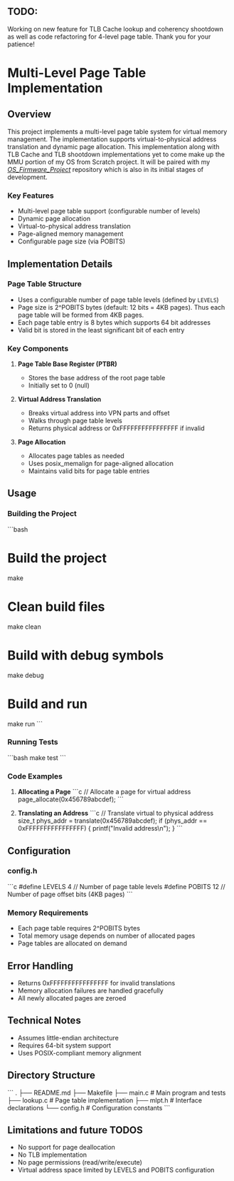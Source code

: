 ## TODO: 
Working on new feature for TLB Cache lookup and coherency shootdown as well as code refactoring for 4-level page table. Thank you for your patience!

# Multi-Level Page Table Implementation

## Overview
This project implements a multi-level page table system for virtual memory management. The implementation supports virtual-to-physical address translation and dynamic page allocation. This implementation along with TLB Cache and TLB shootdown implementations yet to come make up the MMU portion of my OS from Scratch project. It will be paired with my [*OS_Firmware_Project*](https://github.com/surya2/OS_Firmware_Project) repository which is also in its initial stages of development.

### Key Features
- Multi-level page table support (configurable number of levels)
- Dynamic page allocation
- Virtual-to-physical address translation
- Page-aligned memory management
- Configurable page size (via POBITS)

## Implementation Details

### Page Table Structure
- Uses a configurable number of page table levels (defined by `LEVELS`)
- Page size is 2^POBITS bytes (default: 12 bits = 4KB pages). Thus each page table will be formed from 4KB pages.
- Each page table entry is 8 bytes which supports 64 bit addresses
- Valid bit is stored in the least significant bit of each entry

### Key Components

1. **Page Table Base Register (PTBR)**
   - Stores the base address of the root page table
   - Initially set to 0 (null)

2. **Virtual Address Translation**
   - Breaks virtual address into VPN parts and offset
   - Walks through page table levels
   - Returns physical address or 0xFFFFFFFFFFFFFFFF if invalid

3. **Page Allocation**
   - Allocates page tables as needed
   - Uses posix_memalign for page-aligned allocation
   - Maintains valid bits for page table entries

## Usage

### Building the Project
\```bash
# Build the project
make

# Clean build files
make clean

# Build with debug symbols
make debug

# Build and run
make run
\```

### Running Tests
\```bash
make test
\```

### Code Examples

1. **Allocating a Page**
\```c
// Allocate a page for virtual address
page_allocate(0x456789abcdef);
\```

2. **Translating an Address**
\```c
// Translate virtual to physical address
size_t phys_addr = translate(0x456789abcdef);
if (phys_addr == 0xFFFFFFFFFFFFFFFF) {
    printf("Invalid address\n");
}
\```

## Configuration

### config.h
\```c
#define LEVELS  4     // Number of page table levels
#define POBITS  12    // Number of page offset bits (4KB pages)
\```

### Memory Requirements
- Each page table requires 2^POBITS bytes
- Total memory usage depends on number of allocated pages
- Page tables are allocated on demand

## Error Handling
- Returns 0xFFFFFFFFFFFFFFFF for invalid translations
- Memory allocation failures are handled gracefully
- All newly allocated pages are zeroed

## Technical Notes
- Assumes little-endian architecture
- Requires 64-bit system support
- Uses POSIX-compliant memory alignment

## Directory Structure
\```
.
├── README.md
├── Makefile
├── main.c         # Main program and tests
├── lookup.c       # Page table implementation
├── mlpt.h         # Interface declarations
└── config.h       # Configuration constants
\```

## Limitations and future TODOS
- No support for page deallocation
- No TLB implementation
- No page permissions (read/write/execute)
- Virtual address space limited by LEVELS and POBITS configuration

